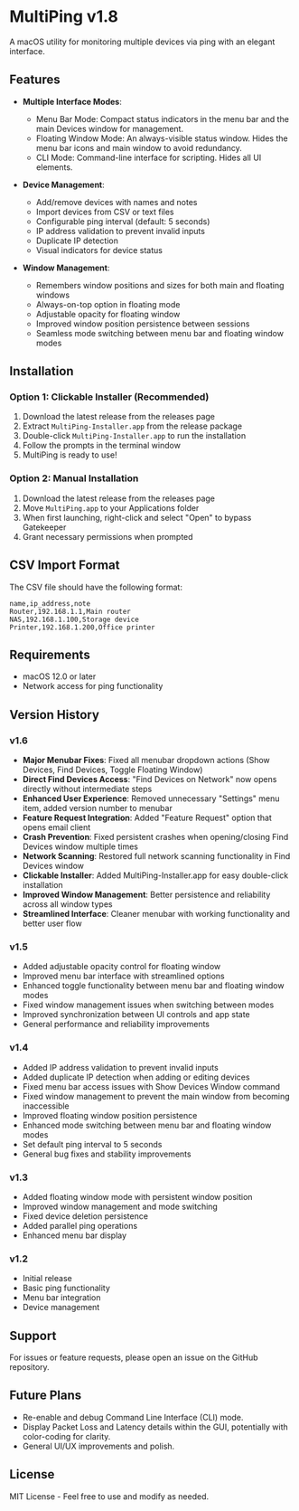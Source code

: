 # MultiPing v1.8

A macOS utility for monitoring multiple devices via ping with an elegant interface.

## Features

- **Multiple Interface Modes**:
  - Menu Bar Mode: Compact status indicators in the menu bar and the main Devices window for management.
  - Floating Window Mode: An always-visible status window. Hides the menu bar icons and main window to avoid redundancy.
  - CLI Mode: Command-line interface for scripting. Hides all UI elements.

- **Device Management**:
  - Add/remove devices with names and notes
  - Import devices from CSV or text files
  - Configurable ping interval (default: 5 seconds)
  - IP address validation to prevent invalid inputs
  - Duplicate IP detection
  - Visual indicators for device status

- **Window Management**:
  - Remembers window positions and sizes for both main and floating windows
  - Always-on-top option in floating mode
  - Adjustable opacity for floating window
  - Improved window position persistence between sessions
  - Seamless mode switching between menu bar and floating window modes

## Installation

### Option 1: Clickable Installer (Recommended)
1. Download the latest release from the releases page
2. Extract `MultiPing-Installer.app` from the release package
3. Double-click `MultiPing-Installer.app` to run the installation
4. Follow the prompts in the terminal window
5. MultiPing is ready to use!

### Option 2: Manual Installation
1. Download the latest release from the releases page
2. Move `MultiPing.app` to your Applications folder
3. When first launching, right-click and select "Open" to bypass Gatekeeper
4. Grant necessary permissions when prompted

## CSV Import Format

The CSV file should have the following format:
```csv
name,ip_address,note
Router,192.168.1.1,Main router
NAS,192.168.1.100,Storage device
Printer,192.168.1.200,Office printer
```

## Requirements

- macOS 12.0 or later
- Network access for ping functionality

## Version History

### v1.6
- **Major Menubar Fixes**: Fixed all menubar dropdown actions (Show Devices, Find Devices, Toggle Floating Window)
- **Direct Find Devices Access**: "Find Devices on Network" now opens directly without intermediate steps
- **Enhanced User Experience**: Removed unnecessary "Settings" menu item, added version number to menubar
- **Feature Request Integration**: Added "Feature Request" option that opens email client
- **Crash Prevention**: Fixed persistent crashes when opening/closing Find Devices window multiple times
- **Network Scanning**: Restored full network scanning functionality in Find Devices window
- **Clickable Installer**: Added MultiPing-Installer.app for easy double-click installation
- **Improved Window Management**: Better persistence and reliability across all window types
- **Streamlined Interface**: Cleaner menubar with working functionality and better user flow

### v1.5
- Added adjustable opacity control for floating window
- Improved menu bar interface with streamlined options
- Enhanced toggle functionality between menu bar and floating window modes
- Fixed window management issues when switching between modes
- Improved synchronization between UI controls and app state
- General performance and reliability improvements

### v1.4
- Added IP address validation to prevent invalid inputs
- Added duplicate IP detection when adding or editing devices
- Fixed menu bar access issues with Show Devices Window command
- Fixed window management to prevent the main window from becoming inaccessible
- Improved floating window position persistence
- Enhanced mode switching between menu bar and floating window modes
- Set default ping interval to 5 seconds
- General bug fixes and stability improvements

### v1.3
- Added floating window mode with persistent window position
- Improved window management and mode switching
- Fixed device deletion persistence
- Added parallel ping operations
- Enhanced menu bar display

### v1.2
- Initial release
- Basic ping functionality
- Menu bar integration
- Device management

## Support

For issues or feature requests, please open an issue on the GitHub repository.

## Future Plans

- Re-enable and debug Command Line Interface (CLI) mode.
- Display Packet Loss and Latency details within the GUI, potentially with color-coding for clarity.
- General UI/UX improvements and polish.

## License

MIT License - Feel free to use and modify as needed. 